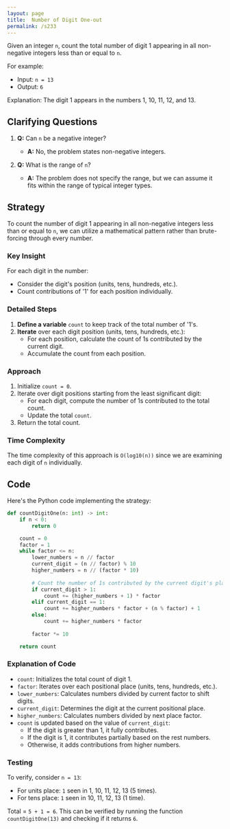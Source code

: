 ```yaml
---
layout: page
title:  Number of Digit One-out
permalink: /s233
---
```


Given an integer `n`, count the total number of digit 1 appearing in all non-negative integers less than or equal to `n`.

For example:
- Input: `n = 13`
- Output: `6`
  
Explanation: The digit 1 appears in the numbers 1, 10, 11, 12, and 13.

## Clarifying Questions

1. **Q:** Can `n` be a negative integer?
   - **A:** No, the problem states non-negative integers.

2. **Q:** What is the range of `n`?
   - **A:** The problem does not specify the range, but we can assume it fits within the range of typical integer types.

## Strategy

To count the number of digit 1 appearing in all non-negative integers less than or equal to `n`, we can utilize a mathematical pattern rather than brute-forcing through every number.

### Key Insight

For each digit in the number:
- Consider the digit's position (units, tens, hundreds, etc.).
- Count contributions of '1' for each position individually.

### Detailed Steps

1. **Define a variable** `count` to keep track of the total number of '1's.
2. **Iterate** over each digit position (units, tens, hundreds, etc.):
   - For each position, calculate the count of 1s contributed by the current digit.
   - Accumulate the count from each position.
   
### Approach

1. Initialize `count = 0`.
2. Iterate over digit positions starting from the least significant digit:
   - For each digit, compute the number of 1s contributed to the total count.
   - Update the total `count`.
3. Return the total count.

### Time Complexity

The time complexity of this approach is `O(log10(n))` since we are examining each digit of `n` individually.

## Code

Here's the Python code implementing the strategy:

```python
def countDigitOne(n: int) -> int:
    if n < 0:
        return 0

    count = 0
    factor = 1
    while factor <= n:
        lower_numbers = n // factor
        current_digit = (n // factor) % 10
        higher_numbers = n // (factor * 10)
        
        # Count the number of 1s contributed by the current digit's place
        if current_digit > 1:
            count += (higher_numbers + 1) * factor
        elif current_digit == 1:
            count += higher_numbers * factor + (n % factor) + 1
        else:
            count += higher_numbers * factor
        
        factor *= 10

    return count
```

### Explanation of Code

- `count`: Initializes the total count of digit 1.
- `factor`: Iterates over each positional place (units, tens, hundreds, etc.).
- `lower_numbers`: Calculates numbers divided by current factor to shift digits.
- `current_digit`: Determines the digit at the current positional place.
- `higher_numbers`: Calculates numbers divided by next place factor.
- `count` is updated based on the value of `current_digit`:
  - If the digit is greater than 1, it fully contributes.
  - If the digit is 1, it contributes partially based on the rest numbers.
  - Otherwise, it adds contributions from higher numbers.

### Testing

To verify, consider `n = 13`:

- For units place: `1` seen in 1, 10, 11, 12, 13 (5 times).
- For tens place: `1` seen in 10, 11, 12, 13 (1 time).

Total = `5 + 1 = 6`. This can be verified by running the function `countDigitOne(13)` and checking if it returns `6`.